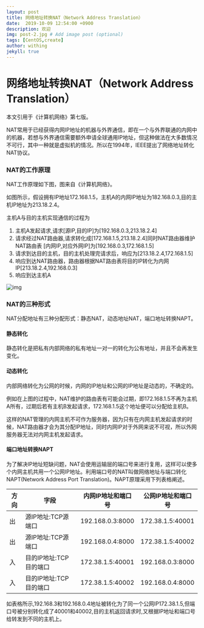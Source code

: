 ```yaml
---
layout: post
title: 网络地址转换NAT（Network Address Translation）
date:  2019-10-09 12:54:00 +0900
description: 欢迎
img: post-2.jpg # Add image post (optional)
tags: [CentOS,create]
author: withing
jekyll: true
---
```


# 网络地址转换NAT（Network Address Translation）

本文引用于《计算机网络》第七版。

NAT常用于已经获得内网IP地址的机器与外界通信，即在一个与外界联通的内网中的机器，若想与外界通信需要额外申请全球通用IP地址，但这种做法在大多数情况不可行，其中一种就是虚拟机的情况。所以在1994年，IEEE提出了网络地址转化NAT协议。

### NAT的工作原理

NAT工作原理如下图，图来自《计算机网络》。

如图所示，假设拥有IP地址172.168.1.5，主机A的内网IP地址为182.168.0.3,目的主机IP地址为213.18.2.4。

主机A与目的主机实现通信的过程为

1. 主机A发起请求,请求[源IP,目的IP]为[192.168.0.3,213.18.2.4]
2. 请求经过NAT路由器,请求转化成[172.168.1.5,213.18.2.4]同时NAT路由器维护NAT路由表 [内网IP,对应外网IP]为[192.168.0.3,172.168.1.5]
3. 请求到达目的主机，目的主机处理完请求后，响应为[213.18.2.4,172.168.1.5]
4. 响应到达NAT路由器，路由器根据NAT路由表将目的IP转化为内网IP[213.18.2.4,192.168.0.3]
5. 响应到达主机A

![img]({{site.imagepath}}/NAT/1.png)

### NAT的三种形式

NAT分配地址有三种分配形式：静态NAT，动态地址NAT，端口地址转换NAPT。

#### 静态转化

静态转化是把私有内部网络的私有地址一对一的转化为公有地址，并且不会再发生变化。

#### 动态转化

内部网络转化为公网的时候，内网的IP地址和公网的IP地址是动态的，不确定的。

例如在上图的过程中，NAT维护的路由表有可能会过期，即172.168.1.5不再为主机A所有，过期后若有主机B发起请求，172.168.1.5这个地址便可以分配给主机B。

这样的NAT管理的内网主机不可作为服务器，因为只有在内网主机发起请求的时候，NAT路由器才会为其分配IP地址，同时内网IP对于外网来说不可视，所以外网服务器无法对内网主机发起请求。

#### 端口地址转换NAPT

为了解决IP地址短缺问题，NAT会使用运输层的端口号来进行复用，这样可以使多个内网主机共用一个公网IP地址。利用端口号的NAT叫做网络地址与端口转化NAPT(Network Address Port Translation)。NAPT原理采用下列表格阐述。

| 方向 | 字段                   | 内网IP地址和端口号 | 公网IP地址和端口号 |
| ---- | ---------------------- | ------------------ | ------------------ |
| 出   | 源IP地址:TCP源端口     | 192.168.0.3:8000   | 172.38.1.5:40001   |
| 出   | 源IP地址:TCP源端口     | 192.168.0.4:8000   | 172.38.1.5:40002   |
| 入   | 目的IP地址:TCP目的端口 | 172.38.1.5:40001   | 192.168.0.3:8000   |
| 入   | 目的IP地址:TCP目的端口 | 172.38.1.5:40002   | 192.168.0.4:8000   |

如表格所示,192.168.3和192.168.0.4地址被转化为了同一个公网IP172.38.1.5,但端口号被分别转化成了40001和40002,目的主机返回请求时,又根据IP地址和端口号给转发到不同的主机上。